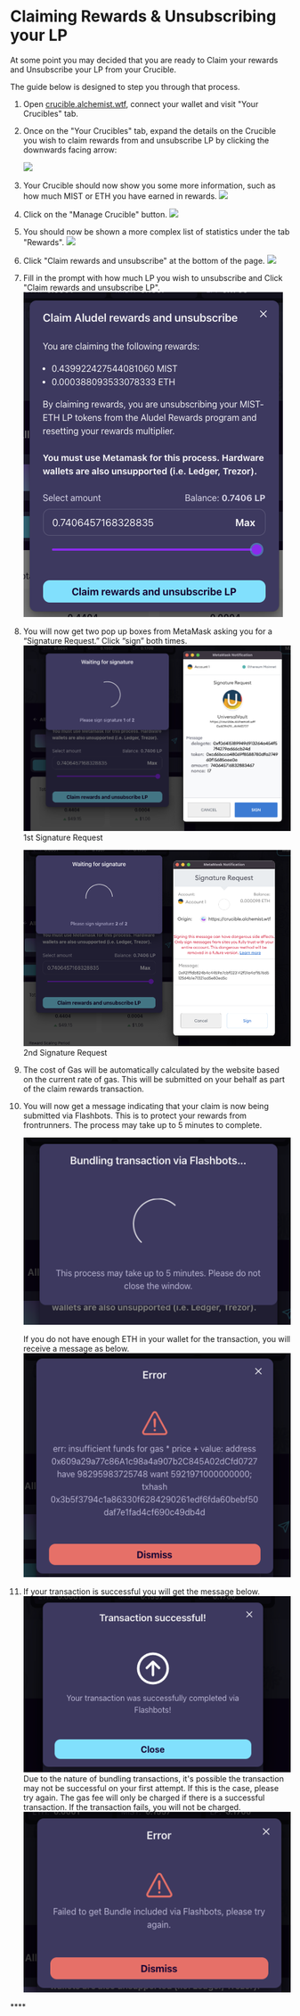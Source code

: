 # Claiming Rewards & Unsubscribing your LP

At some point you may decided that you are ready to Claim your rewards and Unsubscribe your LP from your Crucible.

The guide below is designed to step you through that process.

1. Open [crucible.alchemist.wtf](https://crucible.alchemist.wtf/), connect your wallet and visit "Your Crucibles" tab. 
2. Once on the "Your Crucibles" tab, expand the details on the Crucible you wish to claim rewards from and unsubscribe LP by clicking the downwards facing arrow:

  
   ![](../../.gitbook/assets/screenshot-2021-05-07-at-12.50.58.png) 

3. Your Crucible should now show you some more information, such as how much MIST or ETH you have earned in rewards. ![](../../.gitbook/assets/screenshot-2021-05-07-at-12.50.42.png)  
4. Click on the "Manage Crucible" button.  ![](../../.gitbook/assets/screenshot-2021-05-07-at-12.51.04.png)  
5. You should now be shown a more complex list of statistics under the tab "Rewards".  ![](../../.gitbook/assets/screenshot-2021-05-07-at-12.51.22.png)  
6. Click "Claim rewards and unsubscribe" at the bottom of the page.  ![](../../.gitbook/assets/screenshot-2021-05-07-at-13.05.52.png)  
7. Fill in the prompt with how much LP you wish to unsubscribe and Click "Claim rewards and unsubscribe LP". ![](../../.gitbook/assets/1%20%282%29%20%282%29%20%282%29.png)  
8. You will now get two pop up boxes from MetaMask asking you for a “Signature Request.” Click “sign” both times.  
   ![](../../.gitbook/assets/2%20%282%29%20%282%29%20%281%29.png)   
   1st Signature Request

  
   ![](../../.gitbook/assets/3%20%281%29%20%285%29%20%281%29%20%284%29.png)  
    2nd Signature Request  

9. The cost of Gas will be automatically calculated by the website based on the current rate of gas. This will be submitted on your behalf as part of the claim rewards transaction.

10. You will now get a message indicating that your claim is now being submitted via Flashbots. This is to protect your rewards from frontrunners. The process may take up to 5 minutes to complete.

    ![](../../.gitbook/assets/4%20%281%29%20%282%29.png)  
  
    If you do not have enough ETH in your wallet for the transaction, you will receive a message as below.  
    ![](../../.gitbook/assets/edlin%20%281%29.png)  

11. If your transaction is successful you will get the message below. ![](../../.gitbook/assets/6%20%281%29%20%281%29%20%281%29.png)  Due to the nature of bundling transactions, it's possible the transaction may not be successful on your first attempt. If this is the case, please try again. The gas fee will only be charged if there is a successful transaction. If the transaction fails, you will not be charged. ![](../../.gitbook/assets/7%20%281%29.png)





\*\*\*\*

